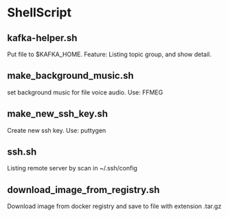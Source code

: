 # ShellScript
## kafka-helper.sh
Put file to $KAFKA_HOME.
Feature: Listing topic group, and show detail.

## make_background_music.sh
set background music for file voice audio.
Use: FFMEG

## make_new_ssh_key.sh
Create new ssh key.
Use: puttygen

## ssh.sh
Listing remote server by scan in ~/.ssh/config

## download_image_from_registry.sh
Download image from docker registry and save to file with extension .tar.gz
